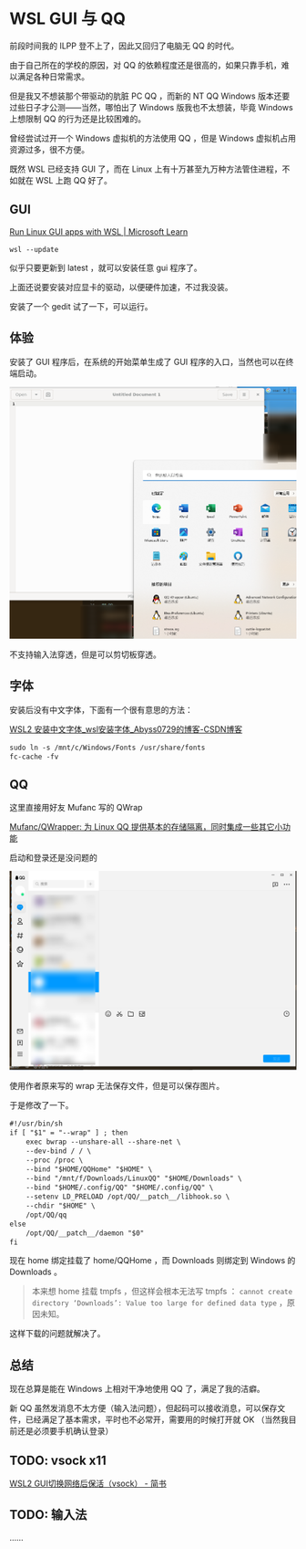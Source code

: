# WSL GUI 与 QQ

前段时间我的 ILPP 登不上了，因此又回归了电脑无 QQ 的时代。

由于自己所在的学校的原因，对 QQ 的依赖程度还是很高的，如果只靠手机，难以满足各种日常需求。

但是我又不想装那个带驱动的肮脏 PC QQ ，而新的 NT QQ Windows 版本还要过些日子才公测——当然，哪怕出了 Windows 版我也不太想装，毕竟 Windows 上想限制 QQ 的行为还是比较困难的。

曾经尝试过开一个 Windows 虚拟机的方法使用 QQ ，但是 Windows 虚拟机占用资源过多，很不方便。

既然 WSL 已经支持 GUI 了，而在 Linux 上有十万甚至九万种方法管住进程，不如就在 WSL 上跑 QQ 好了。

## GUI

[Run Linux GUI apps with WSL | Microsoft Learn](https://learn.microsoft.com/en-us/windows/wsl/tutorials/gui-apps)

```
wsl --update
```

似乎只要更新到 latest ，就可以安装任意 gui 程序了。

上面还说要安装对应显卡的驱动，以便硬件加速，不过我没装。

安装了一个 gedit 试了一下，可以运行。

## 体验

安装了 GUI 程序后，在系统的开始菜单生成了 GUI 程序的入口，当然也可以在终端启动。

![](res/images/20230314_03.png)

不支持输入法穿透，但是可以剪切板穿透。

## 字体

安装后没有中文字体，下面有一个很有意思的方法：

[WSL2 安装中文字体_wsl安装字体_Abyss0729的博客-CSDN博客](https://blog.csdn.net/oZuoZuoZuoShi/article/details/118977701)

```
sudo ln -s /mnt/c/Windows/Fonts /usr/share/fonts
fc-cache -fv
```

## QQ

这里直接用好友 Mufanc <!-- Stron --> 写的 QWrap 

[Mufanc/QWrapper: 为 Linux QQ 提供基本的存储隔离，同时集成一些其它小功能](https://github.com/Mufanc/QWrapper)

启动和登录还是没问题的

![](res/images/20230314_04.png)

使用作者原来写的 wrap 无法保存文件，但是可以保存图片。

于是修改了一下。

```
#!/usr/bin/sh
if [ "$1" = "--wrap" ] ; then
    exec bwrap --unshare-all --share-net \
    --dev-bind / / \
    --proc /proc \
    --bind "$HOME/QQHome" "$HOME" \
    --bind "/mnt/f/Downloads/LinuxQQ" "$HOME/Downloads" \
    --bind "$HOME/.config/QQ" "$HOME/.config/QQ" \
    --setenv LD_PRELOAD /opt/QQ/__patch__/libhook.so \
    --chdir "$HOME" \
    /opt/QQ/qq
else
    /opt/QQ/__patch__/daemon "$0"
fi
```

现在 home 绑定挂载了 home/QQHome ，而 Downloads 则绑定到 Windows 的 Downloads 。

> 本来想 home 挂载 tmpfs ，但这样会根本无法写 tmpfs ： `cannot create directory ‘Downloads’: Value too large for defined data type` ，原因未知。

这样下载的问题就解决了。

## 总结

现在总算是能在 Windows 上相对干净地使用 QQ 了，满足了我的洁癖。

新 QQ 虽然发消息不太方便（输入法问题），但起码可以接收消息，可以保存文件，已经满足了基本需求，平时也不必常开，需要用的时候打开就 OK （当然我目前还是必须要手机确认登录）

## TODO: vsock x11

[WSL2 GUI切换网络后保活（vsock） - 简书](https://www.jianshu.com/p/0aa58436b230)

## TODO: 输入法

……
